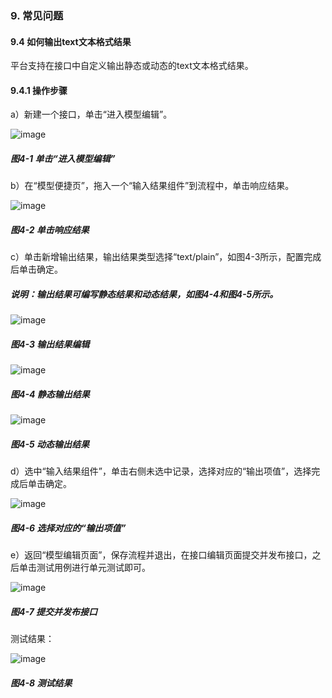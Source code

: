### 9. 常见问题

#### 9.4 如何输出text文本格式结果

平台支持在接口中自定义输出静态或动态的text文本格式结果。

#### 9.4.1 操作步骤

a）新建一个接口，单击“进入模型编辑”。

![image](https://user-images.githubusercontent.com/79617492/211485848-ddfff62e-e89d-476d-ba28-374f4340ab65.png)

##### 图4-1 单击“进入模型编辑”

b）在“模型便捷页”，拖入一个“输入结果组件”到流程中，单击响应结果。

![image](https://user-images.githubusercontent.com/79617492/211485868-b30a400e-d21d-43da-9683-fcacc218b850.png)

##### 图4-2 单击响应结果

c）单击新增输出结果，输出结果类型选择“text/plain”，如图4-3所示，配置完成后单击确定。

##### 说明：输出结果可编写静态结果和动态结果，如图4-4和图4-5所示。

![image](https://user-images.githubusercontent.com/79617492/211485901-e19faf6a-b2c5-473e-80fb-26919854641b.png)

##### 图4-3 输出结果编辑

![image](https://user-images.githubusercontent.com/79617492/211485920-8c232579-8b72-4b37-a7cc-73bd37a382ab.png)

##### 图4-4 静态输出结果

![image](https://user-images.githubusercontent.com/79617492/211485937-c3084f23-6fe6-4698-b7ec-28019eec4d61.png)

##### 图4-5 动态输出结果

d）选中“输入结果组件”，单击右侧未选中记录，选择对应的“输出项值”，选择完成后单击确定。

![image](https://user-images.githubusercontent.com/79617492/211485961-05ded569-b877-4e17-909a-971a49fd281a.png)

##### 图4-6 选择对应的“输出项值”

e）返回“模型编辑页面”，保存流程并退出，在接口编辑页面提交并发布接口，之后单击测试用例进行单元测试即可。

![image](https://user-images.githubusercontent.com/79617492/211485980-9e06ff79-7e48-4dd5-9e9c-686cae65d93e.png)

##### 图4-7 提交并发布接口

测试结果：

![image](https://user-images.githubusercontent.com/79617492/211486000-596a05f5-8996-41ad-bedf-edd281eab371.png)

##### 图4-8 测试结果
